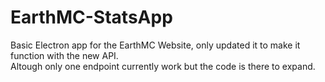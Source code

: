 # EarthMC-StatsApp

Basic Electron app for the EarthMC Website, only updated it to make it function with the new API.<br/>
Altough only one endpoint currently work but the code is there to expand.<br/><br/>

